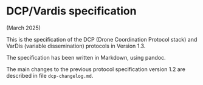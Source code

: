 DCP/Vardis specification
========================


(March 2025)

This is the specification of the DCP (Drone Coordination Protocol stack)  and
VarDis (variable dissemination) protocols in Version 1.3.

The specification has been written in Markdown, using pandoc.

The main changes to the previous protocol specification version 1.2
are described in file `dcp-changelog.md`.
